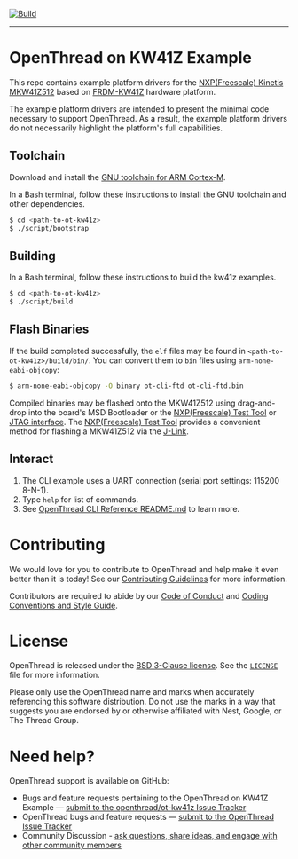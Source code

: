 [![Build][ot-gh-action-build-svg]][ot-gh-action-build]

[ot-gh-action-build]: https://github.com/openthread/ot-kw41z/actions?query=workflow%3ABuild+branch%3Amain+event%3Apush
[ot-gh-action-build-svg]: https://github.com/openthread/ot-kw41z/workflows/Build/badge.svg?branch=main&event=push

---

# OpenThread on KW41Z Example

This repo contains example platform drivers for the [NXP(Freescale) Kinetis MKW41Z512][mkw41z512] based on [FRDM-KW41Z][frdm-kw41z] hardware platform.

[mkw41z512]: http://www.nxp.com/products/microcontrollers-and-processors/arm-processors/kinetis-cortex-m-mcus/w-series-wireless-m0-plus-m4/kinetis-kw41z-2.4-ghz-dual-mode-ble-and-802.15.4-wireless-radio-microcontroller-mcu-based-on-arm-cortex-m0-plus-core:KW41Z
[frdm-kw41z]: http://www.nxp.com/products/software-and-tools/hardware-development-tools/freedom-development-boards/nxp-freedom-development-kit-for-kinetis-kw41z-31z-21z-mcus:FRDM-KW41Z

The example platform drivers are intended to present the minimal code necessary to support OpenThread. As a result, the example platform drivers do not necessarily highlight the platform's full capabilities.

## Toolchain

Download and install the [GNU toolchain for ARM Cortex-M][gnu-toolchain].

[gnu-toolchain]: https://developer.arm.com/tools-and-software/open-source-software/developer-tools/gnu-toolchain/gnu-rm

In a Bash terminal, follow these instructions to install the GNU toolchain and other dependencies.

```bash
$ cd <path-to-ot-kw41z>
$ ./script/bootstrap
```

## Building

In a Bash terminal, follow these instructions to build the kw41z examples.

```bash
$ cd <path-to-ot-kw41z>
$ ./script/build
```

## Flash Binaries

If the build completed successfully, the `elf` files may be found in `<path-to-ot-kw41z>/build/bin/`. You can convert them to `bin` files using `arm-none-eabi-objcopy`:

```bash
$ arm-none-eabi-objcopy -O binary ot-cli-ftd ot-cli-ftd.bin
```

Compiled binaries may be flashed onto the MKW41Z512 using drag-and-drop into the board's MSD Bootloader or the [NXP(Freescale) Test Tool][test-tool] or [JTAG interface][jtag]. The [NXP(Freescale) Test Tool][test-tool] provides a convenient method for flashing a MKW41Z512 via the [J-Link][jlink].

[test-tool]: http://www.nxp.com/webapp/sps/download/license.jsp?colCode=TESTTOOL_SETUP
[jtag]: https://en.wikipedia.org/wiki/JTAG
[jlink]: https://www.segger.com/jlink-software.html

## Interact

1. The CLI example uses a UART connection (serial port settings: 115200 8-N-1).
2. Type `help` for list of commands.
3. See [OpenThread CLI Reference README.md][cli] to learn more.

[cli]: https://github.com/openthread/openthread/blob/main/src/cli/README.md

# Contributing

We would love for you to contribute to OpenThread and help make it even better than it is today! See our [Contributing Guidelines](https://github.com/openthread/openthread/blob/main/CONTRIBUTING.md) for more information.

Contributors are required to abide by our [Code of Conduct](https://github.com/openthread/openthread/blob/main/CODE_OF_CONDUCT.md) and [Coding Conventions and Style Guide](https://github.com/openthread/openthread/blob/main/STYLE_GUIDE.md).

# License

OpenThread is released under the [BSD 3-Clause license](https://github.com/openthread/ot-kw41z/blob/main/LICENSE). See the [`LICENSE`](https://github.com/openthread/ot-kw41z/blob/main/LICENSE) file for more information.

Please only use the OpenThread name and marks when accurately referencing this software distribution. Do not use the marks in a way that suggests you are endorsed by or otherwise affiliated with Nest, Google, or The Thread Group.

# Need help?

OpenThread support is available on GitHub:

- Bugs and feature requests pertaining to the OpenThread on KW41Z Example — [submit to the openthread/ot-kw41z Issue Tracker](https://github.com/openthread/ot-kw41z/issues)
- OpenThread bugs and feature requests — [submit to the OpenThread Issue Tracker](https://github.com/openthread/openthread/issues)
- Community Discussion - [ask questions, share ideas, and engage with other community members](https://github.com/openthread/openthread/discussions)
